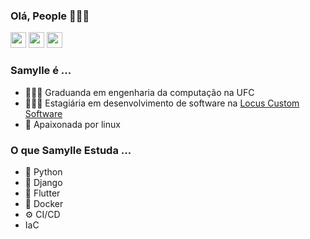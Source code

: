 ### Olá, People 🌈👋🏻

<p><a href="https://twitter.com/samyevel"><img src="https://img.shields.io/badge/Twitter-1DA1F2?style=for-the-badge&logo=twitter&logoColor=white" height=25></a> <a href="https://www.linkedin.com/in/samylle-sales-4407a9160/"><img src="https://img.shields.io/badge/LinkedIn-0077B5?style=for-the-badge&logo=linkedin&logoColor=white" height=25></a>  <a href="https://www.samyev.me/"><img src="https://forthebadge.com/images/badges/built-with-love.svg" height=25></a></p>

### Samylle é ...

- 👩🏻‍🎓 Graduanda em engenharia da computação na UFC 
- 👩🏻‍💻 Estagiária em desenvolvimento de software na [Locus Custom Software](https://locussoftware.com.br/)
- 🐧 Apaixonada por linux

### O que Samylle Estuda ...

- 🐍 Python
- 🦄 Django
- 🎯 Flutter
- 🐳 Docker
- ⚙️ CI/CD
- IaC

